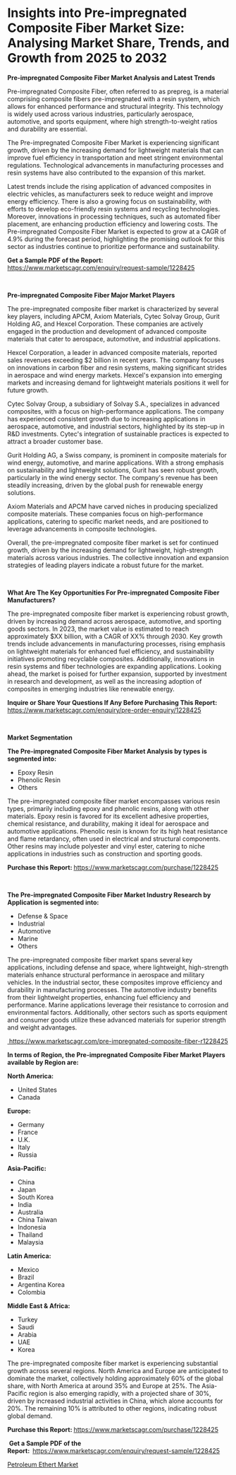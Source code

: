 <p><h1>Insights into Pre-impregnated Composite Fiber Market Size: Analysing Market Share, Trends, and Growth from 2025 to 2032</h1></p><p><strong>Pre-impregnated Composite Fiber Market Analysis and Latest Trends</strong></p>
<p><p>Pre-impregnated Composite Fiber, often referred to as prepreg, is a material comprising composite fibers pre-impregnated with a resin system, which allows for enhanced performance and structural integrity. This technology is widely used across various industries, particularly aerospace, automotive, and sports equipment, where high strength-to-weight ratios and durability are essential.</p><p>The Pre-impregnated Composite Fiber Market is experiencing significant growth, driven by the increasing demand for lightweight materials that can improve fuel efficiency in transportation and meet stringent environmental regulations. Technological advancements in manufacturing processes and resin systems have also contributed to the expansion of this market. </p><p>Latest trends include the rising application of advanced composites in electric vehicles, as manufacturers seek to reduce weight and improve energy efficiency. There is also a growing focus on sustainability, with efforts to develop eco-friendly resin systems and recycling technologies. Moreover, innovations in processing techniques, such as automated fiber placement, are enhancing production efficiency and lowering costs. The Pre-impregnated Composite Fiber Market is expected to grow at a CAGR of 4.9% during the forecast period, highlighting the promising outlook for this sector as industries continue to prioritize performance and sustainability.</p></p>
<p><strong>Get a Sample PDF of the Report:&nbsp;</strong> <a href="https://www.marketscagr.com/enquiry/request-sample/1228425?utm_campaign=2650&utm_medium=2&utm_source=Github&utm_content=ia&utm_term=03042025&utm_id=pre-impregnated-composite-fiber">https://www.marketscagr.com/enquiry/request-sample/1228425</a></p>
<p>&nbsp;</p>
<p><strong>Pre-impregnated Composite Fiber Major Market Players</strong></p>
<p><p>The pre-impregnated composite fiber market is characterized by several key players, including APCM, Axiom Materials, Cytec Solvay Group, Gurit Holding AG, and Hexcel Corporation. These companies are actively engaged in the production and development of advanced composite materials that cater to aerospace, automotive, and industrial applications.</p><p>Hexcel Corporation, a leader in advanced composite materials, reported sales revenues exceeding $2 billion in recent years. The company focuses on innovations in carbon fiber and resin systems, making significant strides in aerospace and wind energy markets. Hexcel's expansion into emerging markets and increasing demand for lightweight materials positions it well for future growth.</p><p>Cytec Solvay Group, a subsidiary of Solvay S.A., specializes in advanced composites, with a focus on high-performance applications. The company has experienced consistent growth due to increasing applications in aerospace, automotive, and industrial sectors, highlighted by its step-up in R&D investments. Cytec's integration of sustainable practices is expected to attract a broader customer base.</p><p>Gurit Holding AG, a Swiss company, is prominent in composite materials for wind energy, automotive, and marine applications. With a strong emphasis on sustainability and lightweight solutions, Gurit has seen robust growth, particularly in the wind energy sector. The company's revenue has been steadily increasing, driven by the global push for renewable energy solutions.</p><p>Axiom Materials and APCM have carved niches in producing specialized composite materials. These companies focus on high-performance applications, catering to specific market needs, and are positioned to leverage advancements in composite technologies.</p><p>Overall, the pre-impregnated composite fiber market is set for continued growth, driven by the increasing demand for lightweight, high-strength materials across various industries. The collective innovation and expansion strategies of leading players indicate a robust future for the market.</p></p>
<p>&nbsp;</p>
<p><strong>What Are The Key Opportunities For Pre-impregnated Composite Fiber Manufacturers?</strong></p>
<p><p>The pre-impregnated composite fiber market is experiencing robust growth, driven by increasing demand across aerospace, automotive, and sporting goods sectors. In 2023, the market value is estimated to reach approximately $XX billion, with a CAGR of XX% through 2030. Key growth trends include advancements in manufacturing processes, rising emphasis on lightweight materials for enhanced fuel efficiency, and sustainability initiatives promoting recyclable composites. Additionally, innovations in resin systems and fiber technologies are expanding applications. Looking ahead, the market is poised for further expansion, supported by investment in research and development, as well as the increasing adoption of composites in emerging industries like renewable energy.</p></p>
<p><strong>Inquire or Share Your Questions If Any Before Purchasing This Report:</strong> <a href="https://www.marketscagr.com/enquiry/pre-order-enquiry/1228425?utm_campaign=2650&utm_medium=2&utm_source=Github&utm_content=ia&utm_term=03042025&utm_id=pre-impregnated-composite-fiber">https://www.marketscagr.com/enquiry/pre-order-enquiry/1228425</a></p>
<p>&nbsp;</p>
<p><strong>Market Segmentation</strong></p>
<p><strong>The Pre-impregnated Composite Fiber Market Analysis by types is segmented into:</strong></p>
<p><ul><li>Epoxy Resin</li><li>Phenolic Resin</li><li>Others</li></ul></p>
<p><p>The pre-impregnated composite fiber market encompasses various resin types, primarily including epoxy and phenolic resins, along with other materials. Epoxy resin is favored for its excellent adhesive properties, chemical resistance, and durability, making it ideal for aerospace and automotive applications. Phenolic resin is known for its high heat resistance and flame retardancy, often used in electrical and structural components. Other resins may include polyester and vinyl ester, catering to niche applications in industries such as construction and sporting goods.</p></p>
<p><strong>Purchase this Report:&nbsp;</strong><a href="https://www.marketscagr.com/purchase/1228425?utm_campaign=2650&utm_medium=2&utm_source=Github&utm_content=ia&utm_term=03042025&utm_id=pre-impregnated-composite-fiber">https://www.marketscagr.com/purchase/1228425</a></p>
<p>&nbsp;</p>
<p><strong>The Pre-impregnated Composite Fiber Market Industry Research by Application is segmented into:</strong></p>
<p><ul><li>Defense & Space</li><li>Industrial</li><li>Automotive</li><li>Marine</li><li>Others</li></ul></p>
<p><p>The pre-impregnated composite fiber market spans several key applications, including defense and space, where lightweight, high-strength materials enhance structural performance in aerospace and military vehicles. In the industrial sector, these composites improve efficiency and durability in manufacturing processes. The automotive industry benefits from their lightweight properties, enhancing fuel efficiency and performance. Marine applications leverage their resistance to corrosion and environmental factors. Additionally, other sectors such as sports equipment and consumer goods utilize these advanced materials for superior strength and weight advantages.</p></p>
<p><a href="https://www.marketscagr.com/pre-impregnated-composite-fiber-r1228425?utm_campaign=2650&utm_medium=2&utm_source=Github&utm_content=ia&utm_term=03042025&utm_id=pre-impregnated-composite-fiber">&nbsp;https://www.marketscagr.com/pre-impregnated-composite-fiber-r1228425</a></p>
<p><strong>In terms of Region, the Pre-impregnated Composite Fiber Market Players available by Region are:</strong></p>
<p>
    <p> <strong> North America: </strong>
        <ul>
            <li>United States</li>
            <li>Canada</li>
        </ul>
        </p> 
    <p> <strong> Europe: </strong>
        <ul>
            <li>Germany</li>
            <li>France</li>
            <li>U.K.</li>
            <li>Italy</li>
            <li>Russia</li>
        </ul>
        </p> 
    <p> <strong> Asia-Pacific: </strong>
        <ul>
            <li>China</li>
            <li>Japan</li>
            <li>South Korea</li>
            <li>India</li>
            <li>Australia</li>
            <li>China Taiwan</li>
            <li>Indonesia</li>
            <li>Thailand</li>
            <li>Malaysia</li>
        </ul>
        </p> 
    <p> <strong> Latin America: </strong>
        <ul>
            <li>Mexico</li>
            <li>Brazil</li>
            <li>Argentina Korea</li>
            <li>Colombia</li>
        </ul>
        </p> 
    <p> <strong> Middle East & Africa: </strong>
        <ul>
            <li>Turkey</li>
            <li>Saudi</li>
            <li>Arabia</li>
            <li>UAE</li>
            <li>Korea</li>
        </ul>
    </p>
    </p>
<p><p>The pre-impregnated composite fiber market is experiencing substantial growth across several regions. North America and Europe are anticipated to dominate the market, collectively holding approximately 60% of the global share, with North America at around 35% and Europe at 25%. The Asia-Pacific region is also emerging rapidly, with a projected share of 30%, driven by increased industrial activities in China, which alone accounts for 20%. The remaining 10% is attributed to other regions, indicating robust global demand.</p></p>
<p><strong>Purchase this Report: </strong><a href="https://www.marketscagr.com/purchase/1228425?utm_campaign=2650&utm_medium=2&utm_source=Github&utm_content=ia&utm_term=03042025&utm_id=pre-impregnated-composite-fiber">https://www.marketscagr.com/purchase/1228425</a></p>
<p>&nbsp;<strong>Get a Sample PDF of the Report:&nbsp;&nbsp;</strong><a href="https://www.marketscagr.com/enquiry/request-sample/1228425?utm_campaign=2650&utm_medium=2&utm_source=Github&utm_content=ia&utm_term=03042025&utm_id=pre-impregnated-composite-fiber">https://www.marketscagr.com/enquiry/request-sample/1228425</a></p>
<p><strong></strong></p>
<p><p><a href="https://github.com/bolalfredia7777/Market-Research-Report-List-1/blob/main/petroleum-ethert-market.md?utm_campaign=2650&utm_medium=2&utm_source=Github&utm_content=ia&utm_term=03042025&utm_id=pre-impregnated-composite-fiber">Petroleum Ethert Market</a></p></p>